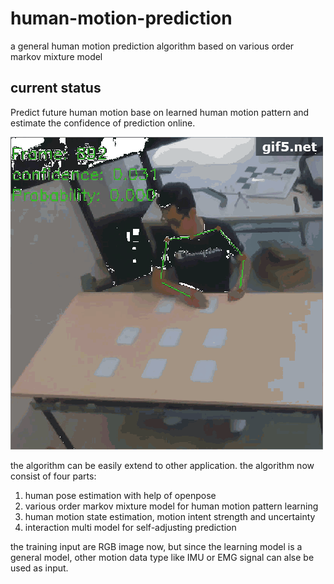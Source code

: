# human-motion-prediction

a general human motion prediction algorithm based on various order markov mixture model

current status
----------------------------
Predict future human motion base on learned human motion pattern and estimate the confidence of prediction online.

![visual servo control with obstacle avoidanc](https://github.com/william-in-kit/human-motion-prediction/blob/master/prediction.gif)

the algorithm can be easily extend to other application. the algorithm now consist of four parts: 
1. human pose estimation with help of openpose
2. various order markov mixture model for human motion pattern learning
3. human motion state estimation, motion intent strength and uncertainty
4. interaction multi model for self-adjusting prediction

the training input are RGB image now, but since the learning model is a general model, other motion data type like IMU or EMG signal can alse be used as input. 

